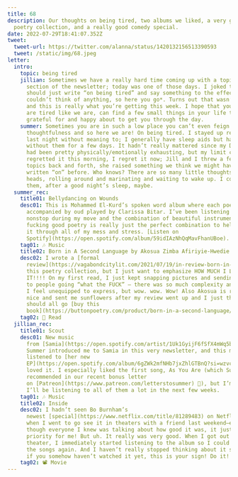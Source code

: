```yaml
---
title: 68
description: Our thoughts on being tired, two albums we liked, a very good
  poetry collection, and a really good comedy special.
date: 2022-07-29T18:41:07.352Z
tweet:
  tweet-url: https://twitter.com/alanna/status/1420132156513390593
  tweet: /static/img/68.jpeg
letter:
  intro:
    topic: being tired
    jillian: Sometimes we have a really hard time coming up with a topic for this
      section of the newsletter; today was one of those days. I joked that we
      should just write “on being tired” and say something to the effect of, *we
      couldn’t think of anything, so here you go*. Turns out that wasn’t a joke,
      and this is really what you’re getting this week. I hope that you, if you
      are tired like we are, can find a few small things in your life to be
      grateful for and happy about to get you through the day.
    summer: Sometimes you are in such a low place you can’t even feign
      thoughtfulness and so here we are! On being tired. I stayed up really late
      last night without meaning to; I generally have sleep aids but have been
      without them for a few days. It hadn’t really mattered since my Day to Day
      had been pretty physically/emotionally exhausting, but my limit came. I
      regretted it this morning, I regret it now; Jill and I threw a few joke
      topics back and forth, she raised something we think we might have already
      written “on” before. Who knows? There are so many little thoughts in our
      heads, rolling around and marinating and waiting to wake up. I could let
      them, after a good night’s sleep, maybe.
  summer_rec:
    title01: Bellydancing on Wounds
    desc01: This is Mohammed El-Kurd’s spoken word album where each poem is
      accompanied by oud played by Clarissa Bitar. I’ve been listening to it
      nonstop during my move and the combination of beautiful instrumentals and
      fucking good poetry is really just the perfect combination to help me make
      it through all of my mess and stress. [Listen on
      Spotify](https://open.spotify.com/album/59idIAzNhQqMavFhanUBoe).
    tag01: 🎶 Music
    title02: Born in A Second Language by Akosua Zimba Afiriyie-Hwedie
    desc02: I wrote a [formal
      review](https://vagabondcitylit.com/2021/07/19/in-review-born-in-a-second-language-by-akosua-zimba-afiriyie-hwedie/) of
      this poetry collection, but I just want to emphasize HOW MUCH I LOVED
      IT!!!! On my first read, I just kept snapping pictures and sending poems
      to people going “what the FUCK” — there was so much complexity and so much
      I feel unequipped to express, but wow. wow. Wow! Also Akosua is really
      nice and sent me sunflowers after my review went up and I just think you
      should all go [buy this
      book](https://buttonpoetry.com/product/born-in-a-second-language/#:~:text=Born%20in%20a%20Second%20Language%20investigates%20how%20translation%20shapes%20and,of%20defining%20who%20one%20becomes.).
    tag02: 📖 Read
  jillian_rec:
    title01: Scout
    desc01: New music
      from [Samia](https://open.spotify.com/artist/1Uk1GyijF6fSfX4mWq5bfR?si=905800dd0c7d40a0)!
      Summer introduced me to Samia in this very newsletter, and this morning I
      listened to [her new
      EP](https://open.spotify.com/album/6gZWk2mfNHb7jxZhlGTBnQ?si=wzvc9zwhQEizBOcD0Gbl7w&dl_branch=1) and
      loved it. I especially liked the first song, As You Are (which Summer
      recommended in our recent bonus letter
      on [Patreon](https://www.patreon.com/letterstosummer) 👀), but I’m sure
      I’ll be listening to all of them a lot in the next few weeks.
    tag01: 🎶 Music
    title02: Inside
    desc02: I hadn’t seen Bo Burnham’s
      newest [special](https://www.netflix.com/title/81289483) on Netflix yet
      when I went to go see it in theaters with a friend last weekend—even
      though everyone I knew was talking about how good it was, it just wasn’t a
      priority for me! But uh. It really was very good. When I got out of the
      theater, I immediately started listening to the album so I could hear all
      the songs again. And I haven’t really stopped thinking about it since. So
      if you somehow haven’t watched it yet, this is your sign! Do it!
    tag02: 📽️ Movie
---
```

